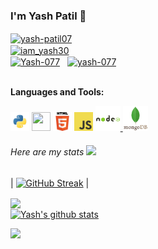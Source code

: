 ### I'm Yash Patil 👋
<a href="www.linkedin.com/in/yash-patil07">
<a href="https://linkedin.com/in/yash-patil07" target="blank"><img align="center" src="https://cdn.jsdelivr.net/npm/simple-icons@3.0.1/icons/linkedin.svg" alt="yash-patil07" height="30" width="40" /></a>
 <br>   
<a href="https://instagram.com/iam_yash30" target="blank"><img align="center" src="https://cdn.jsdelivr.net/npm/simple-icons@3.0.1/icons/instagram.svg" alt="iam_yash30" height="30" width="40" /></a>    
<br/>
<a href="https://www.hackerrank.com/" target="blank"><img align="center" src="https://img.shields.io/badge/-Hackerrank-2EC866?style=for-the-badge&logo=HackerRank&logoColor=white" alt="Yash-077" ></a> &nbsp
<a href="https://leetcode.com/" target="blank"><img align="center" src="https://img.shields.io/badge/-LeetCode-FFA116?style=for-the-badge&logo=LeetCode&logoColor=black" alt="yash-077"></a>
<br/>
</br>
    
**Languages and Tools:**  

<code><img height="30" width="30" src="https://raw.githubusercontent.com/github/explore/80688e429a7d4ef2fca1e82350fe8e3517d3494d/topics/python/python.png"></code>
<code><img height="30" width="30" src="http://2.bp.blogspot.com/-4XOVPwPY5Pk/UO0Z5QvyN4I/AAAAAAAAAZg/JLFWI63epVQ/s1600/Java[1].jpg"></code>
<code><img height="30" width="30" src="https://raw.githubusercontent.com/github/explore/80688e429a7d4ef2fca1e82350fe8e3517d3494d/topics/html/html.png"></code>
<code><img height="30" width="30" src="https://raw.githubusercontent.com/github/explore/80688e429a7d4ef2fca1e82350fe8e3517d3494d/topics/javascript/javascript.png"></code>
<a href="https://nodejs.org" target="_blank"> <img src="https://raw.githubusercontent.com/devicons/devicon/master/icons/nodejs/nodejs-original-wordmark.svg" alt="nodejs" width="40" height="40"/> </a>
<a href="https://www.mongodb.com/" target="_blank"> <img src="https://raw.githubusercontent.com/devicons/devicon/master/icons/mongodb/mongodb-original-wordmark.svg" alt="mongodb" width="40" height="40"/> </a>

###### *Here are my stats <img src="https://media2.giphy.com/media/TjdjGJc9ti9RIFk0IJ/200w.webp?cid=ecf05e47helmh11la4n0y3pvhuqr8mcovp86sh61nt5rgo87&rid=200w.webp" height="30"></img><div align="center">*
| [![GitHub Streak](https://github-readme-streak-stats.herokuapp.com?user=Yash-077&theme=black-ice&hide_border=true)](https://git.io/streak-stats)     |
</div>
<a href="https://github.com/Yash-077">
  <img align="center" src="https://github-readme-stats.vercel.app/api/top-langs/?username=Yash-077&theme=light&hide_langs_below=1" />
  </a>
    <br/>
    <a href="https://github.com/Yash-077">
     <img align="center" src="https://github-readme-stats.vercel.app/api?username=Yash-077&show_icons=true&theme=light&line_height=27" alt="Yash's github stats"/>
     </a>
     <br/>
     
![](https://komarev.com/ghpvc/?username=Yash-077&color=blue)

<!--
**yash-077/yash-077** is a ✨ _special_ ✨ repository because its `README.md` (this file) appears on your GitHub profile.

Here are some ideas to get you started:

- 🔭 I’m currently working on ...
- 🌱 I’m currently learning ...
- 👯 I’m looking to collaborate on ...
- 🤔 I’m looking for help with ...
- 💬 Ask me about ...
- 📫 How to reach me: ...
- 😄 Pronouns: ...
- ⚡ Fun fact: ...
-->
